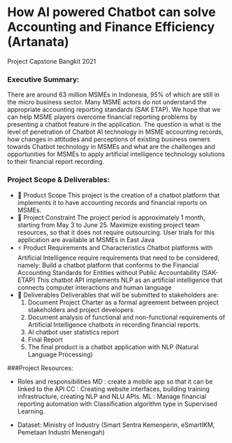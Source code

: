 # How AI powered Chatbot can solve Accounting and Finance Efficiency (Artanata)
Project Capstone Bangkit 2021

### Executive Summary: 
There are around 63 million MSMEs in Indonesia, 95% of which are still in the micro business sector. Many MSME actors do not understand the appropriate accounting reporting standards (SAK ETAP). We hope that we can help MSME players overcome financial reporting problems by presenting a chatbot feature in the application. The question is what is the level of penetration of Chatbot AI technology in MSME accounting records, how changes in attitudes and perceptions of existing business owners towards Chatbot technology in MSMEs and what are the challenges and opportunities for MSMEs to apply artificial intelligence technology solutions to their financial report recording. 

### Project Scope & Deliverables: 
- 🔭 Product Scope
This project is the creation of a chatbot platform that implements it to have accounting records and financial reports on MSMEs. 
- 🌱 Project Constraint
The project period is approximately 1 month, starting from May 3 to June 25.
Maximize existing project team resources, so that it does not require outsourcing.
User trials for this application are available at MSMEs in East Java
- ⚡ Product Requirements and Characteristics
Chatbot platforms with Artificial Intelligence require requirements that need to be considered, namely:
Build a chatbot platform that conforms to the Financial Accounting Standards for Entities without Public Accountability (SAK-ETAP)
This chatbot API implements NLP as an artificial intelligence that connects computer interactions and human language
- 👯 Deliverables
Deliverables that will be submitted to stakeholders are:
   1. Document Project Charter as a formal agreement between project stakeholders and project developers
   2. Document analysis of functional and non-functional requirements of Artificial Intelligence chatbots in recording financial reports.
   3. AI chatbot user statistics report
   4. Final Report
   5. The final product is a chatbot application with NLP (Natural Language Processing)

###Project Resources: 
- Roles and responsibilities
  MD : create a mobile app so that it can be linked to the API
  CC : Creating website interfaces, building training infrastructure, creating NLP and NLU APIs.
  ML : Manage financial reporting automation with Classification algorithm type in Supervised Learning.

- Dataset:
  Ministry of Industry (Smart Sentra Kemenperin, eSmartIKM, Pemetaan Industri Menengah)

